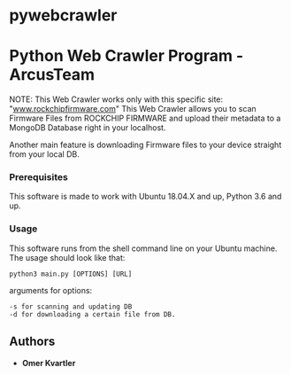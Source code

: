 # pywebcrawler


# Python Web Crawler Program - ArcusTeam

NOTE: This Web Crawler works only with this specific site: "www.rockchipfirmware.com"
This Web Crawler allows you to scan Firmware Files from ROCKCHIP FIRMWARE and upload their metadata to a MongoDB Database
right in your localhost.

Another main feature is downloading Firmware files to your device straight from your local DB.

### Prerequisites

This software is made to work with Ubuntu 18.04.X and up, Python 3.6 and up.


###  Usage

This software runs from the shell command line on your Ubuntu machine.
The usage should look like that:

```
python3 main.py [OPTIONS] [URL]

```

arguments for options:

```
-s for scanning and updating DB
-d for downloading a certain file from DB.
```


## Authors

* **Omer Kvartler**
